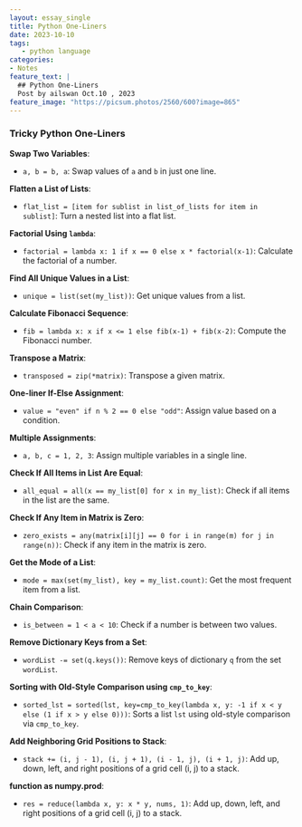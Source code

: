 ```yaml
---
layout: essay_single
title: Python One-Liners
date: 2023-10-10
tags:
   - python language
categories:
- Notes
feature_text: |
  ## Python One-Liners
  Post by ailswan Oct.10 , 2023
feature_image: "https://picsum.photos/2560/600?image=865"
---
```


### Tricky Python One-Liners

**Swap Two Variables**:
- `a, b = b, a`: Swap values of `a` and `b` in just one line.

**Flatten a List of Lists**:
- `flat_list = [item for sublist in list_of_lists for item in sublist]`: Turn a nested list into a flat list.

**Factorial Using `lambda`**:
- `factorial = lambda x: 1 if x == 0 else x * factorial(x-1)`: Calculate the factorial of a number.

**Find All Unique Values in a List**:
- `unique = list(set(my_list))`: Get unique values from a list.

**Calculate Fibonacci Sequence**:
- `fib = lambda x: x if x <= 1 else fib(x-1) + fib(x-2)`: Compute the Fibonacci number.

**Transpose a Matrix**:
- `transposed = zip(*matrix)`: Transpose a given matrix.

**One-liner If-Else Assignment**:
- `value = "even" if n % 2 == 0 else "odd"`: Assign value based on a condition.

**Multiple Assignments**:
- `a, b, c = 1, 2, 3`: Assign multiple variables in a single line.

**Check If All Items in List Are Equal**:
- `all_equal = all(x == my_list[0] for x in my_list)`: Check if all items in the list are the same.

**Check If Any Item in Matrix is Zero**:
- `zero_exists = any(matrix[i][j] == 0 for i in range(m) for j in range(n))`: Check if any item in the matrix is zero.

**Get the Mode of a List**:
- `mode = max(set(my_list), key = my_list.count)`: Get the most frequent item from a list.

**Chain Comparison**:
- `is_between = 1 < a < 10`: Check if a number is between two values.

**Remove Dictionary Keys from a Set**:
- `wordList -= set(q.keys())`: Remove keys of dictionary `q` from the set `wordList`.

**Sorting with Old-Style Comparison using `cmp_to_key`**:
- `sorted_lst = sorted(lst, key=cmp_to_key(lambda x, y: -1 if x < y else (1 if x > y else 0)))`: Sorts a list `lst` using old-style comparison via `cmp_to_key`.


**Add Neighboring Grid Positions to Stack**:
- `stack += (i, j - 1), (i, j + 1), (i - 1, j), (i + 1, j)`: Add up, down, left, and right positions of a grid cell (i, j) to a stack.

**function as numpy.prod**:
- `res = reduce(lambda x, y: x * y, nums, 1)`: Add up, down, left, and right positions of a grid cell (i, j) to a stack.